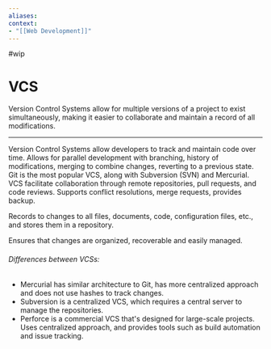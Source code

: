 ```yaml
---
aliases:
context:
- "[[Web Development]]"
---
```


#wip

# VCS

Version Control Systems allow for multiple versions of a project to exist simultaneously, making it easier to collaborate and maintain a record of all modifications.

---
Version Control Systems allow developers to track and maintain code over time.
Allows for parallel development with branching, history of modifications, merging to combine changes, reverting to a previous state.
Git is the most popular VCS, along with Subversion (SVN) and Mercurial.
VCS facilitate collaboration through remote repositories, pull requests, and code reviews.
Supports conflict resolutions, merge requests, provides backup.

Records to changes to all files, documents, code, configuration files, etc., and stores them in a repository.

Ensures that changes are organized, recoverable and easily managed.

###### Differences between VCSs:
- Mercurial has similar architecture to Git, has more centralized approach and does not use hashes to track changes.
- Subversion is a centralized VCS, which requires a central server to manage the repositories.
- Perforce is a commercial VCS that's designed for large-scale projects. Uses centralized approach, and provides tools such as build automation and issue tracking.